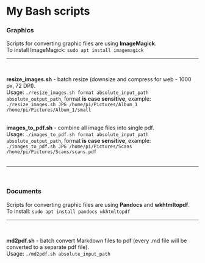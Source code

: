 # My Bash scripts

### Graphics

Scripts for converting graphic files are using **ImageMagick**.  
To install ImageMagick: `sudo apt install imagemagick` 
___
<br /> 

**resize_images.sh** - batch resize (downsize and compress for web - 1000 px, 72 DPI).  
Usage: `./resize_images.sh format absolute_input_path absolute_output_path`, format **is case sensitive**, example: `./resize_images.sh JPG /home/pi/Pictures/Album_1 /home/pi/Pictures/Album_1/small`  
<br />  

**images_to_pdf.sh** - combine all image files into single pdf.  
Usage: `./images_to_pdf.sh format absolute_input_path absolute_output_path`, format **is case sensitive**, example: `./images_to_pdf.sh JPG /home/pi/Pictures/Scans /home/pi/Pictures/Scans/scans.pdf`  
<br />
___

<br />

### Documents
  
Scripts for converting graphic files are using **Pandocs** and **wkhtmltopdf**.  
To install: `sudo apt install pandocs wkhtmltopdf`  
___
<br />
  
**md2pdf.sh** - batch convert Markdown files to pdf (every .md file will be converted to a separate pdf file).  
Usage: `./md2pdf.sh absolute_input_path`